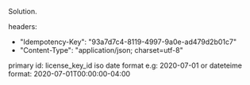 Solution.

headers: 
* "Idempotency-Key": "93a7d7c4-8119-4997-9a0e-ad479d2b01c7"
* "Content-Type": "application/json; charset=utf-8"
                  
 
primary id: license_key_id
iso date format e.g: 2020-07-01
or dateteime format: 2020-07-01T00:00:00-04:00
